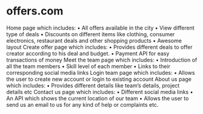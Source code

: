 # offers.com
Home page which includes:
•	All offers available in the city
•	View different type of deals
•	Discounts on different items like clothing, consumer electronics, restaurant deals and other shopping products
•	Awesome layout
Create offer page which includes:
•	Provides different deals to offer creator according to his deal and budget.
•	Payment API for easy transactions of money
Meet the team page which includes:
•	Introduction of all the team members
•	Skill level of each member
•	Links to their corresponding social media links
Login team page which includes:
•	Allows the user to create new account or login to existing account
About us page which includes:
•	Provides different details like team’s details, project details etc
Contact us page which includes:
•	Different social media links
•	An API which shows the current location of our team
•	Allows the user to send us an email to us for any kind of help or complaints etc.
